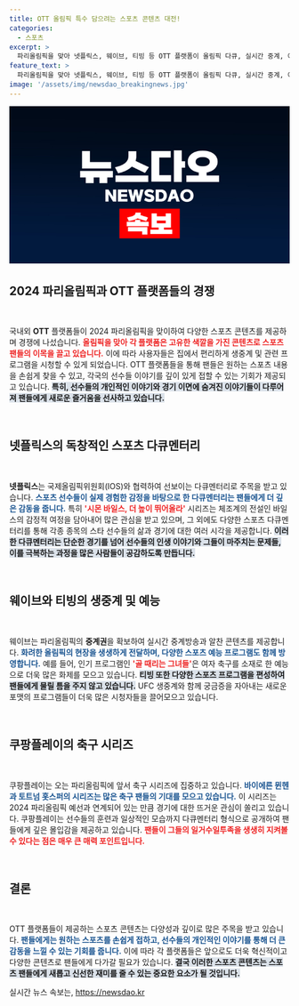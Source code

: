 ```yaml
---
title: OTT 올림픽 특수 담으려는 스포츠 콘텐츠 대전!
categories:
  - 스포츠
excerpt: >
  파리올림픽을 맞아 넷플릭스, 웨이브, 티빙 등 OTT 플랫폼이 올림픽 다큐, 실시간 중계, 예능 콘텐츠로 풍성한 스포츠 볼거리를 제공한다. 체조 스타 시몬 바일스의 다큐도 눈길을 끈다! 클릭하고 자세한 내용을 알아보세요!
feature_text: >
  파리올림픽을 맞아 넷플릭스, 웨이브, 티빙 등 OTT 플랫폼이 올림픽 다큐, 실시간 중계, 예능 콘텐츠로 풍성한 스포츠 볼거리를 제공한다. 체조 스타 시몬 바일스의 다큐도 눈길을 끈다! 클릭하고 자세한 내용을 알아보세요!
image: '/assets/img/newsdao_breakingnews.jpg'
---
```


<p><img src="/assets/img/newsdao_breakingnews.jpg" alt="cryptoinkorea 속보" /></p>

<h2 data-ke-size="size26">2024 파리올림픽과 OTT 플랫폼들의 경쟁</h2>

<p data-ke-size="size16">&nbsp;</p>

<p>국내외 <b>OTT</b> 플랫폼들이 2024 파리올림픽을 맞이하여 다양한 스포츠 콘텐츠를 제공하며 경쟁에 나섰습니다. <b><span style="color: #ee2323;">올림픽을 맞아 각 플랫폼은 고유한 색깔을 가진 콘텐츠로 스포츠 팬들의 이목을 끌고 있습니다.</span></b> 이에 따라 사용자들은 집에서 편리하게 생중계 및 관련 프로그램을 시청할 수 있게 되었습니다. OTT 플랫폼들을 통해 팬들은 원하는 스포츠 내용을 손쉽게 찾을 수 있고, 각국의 선수들 이야기를 깊이 있게 접할 수 있는 기회가 제공되고 있습니다. <b><span style="background-color: #21538527;">특히, 선수들의 개인적인 이야기와 경기 이면에 숨겨진 이야기들이 다루어져 팬들에게 새로운 즐거움을 선사하고 있습니다.</span></b></p>

<p data-ke-size="size16">&nbsp;</p>

<h2 data-ke-size="size26">넷플릭스의 독창적인 스포츠 다큐멘터리</h2>

<p data-ke-size="size16">&nbsp;</p>

<p><b>넷플릭스</b>는 국제올림픽위원회(IOS)와 협력하여 선보이는 다큐멘터리로 주목을 받고 있습니다. <b><span style="color: #1a5490;">스포츠 선수들이 실제 경험한 감정을 바탕으로 한 다큐멘터리는 팬들에게 더 깊은 감동을 줍니다.</span></b> 특히 <b><span style="color: #ee2323;">'시몬 바일스, 더 높이 뛰어올라'</span></b> 시리즈는 체조계의 전설인 바일스의 감정적 여정을 담아내어 많은 관심을 받고 있으며, 그 외에도 다양한 스포츠 다큐멘터리를 통해 각종 종목의 스타 선수들의 삶과 경기에 대한 여러 시각을 제공합니다. <b><span style="background-color: #21538527;">이러한 다큐멘터리는 단순한 경기를 넘어 선수들의 인생 이야기와 그들이 마주치는 문제들, 이를 극복하는 과정을 많은 사람들이 공감하도록 만듭니다.</span></b></p>

<p data-ke-size="size16">&nbsp;</p>

<h2 data-ke-size="size26">웨이브와 티빙의 생중계 및 예능</h2>

<p data-ke-size="size16">&nbsp;</p>

<p>웨이브는 파리올림픽의 <b>중계권</b>을 확보하여 실시간 중계방송과 알찬 콘텐츠를 제공합니다. <b><span style="color: #1a5490;">화려한 올림픽의 현장을 생생하게 전달하며, 다양한 스포츠 예능 프로그램도 함께 방영합니다.</span></b> 예를 들어, 인기 프로그램인 <b><span style="color: #ee2323;">'골 때리는 그녀들'</span></b>은 여자 축구를 소재로 한 예능으로 더욱 많은 화제를 모으고 있습니다. <b><span style="background-color: #21538527;">티빙 또한 다양한 스포츠 프로그램을 편성하여 팬들에게 물릴 틈을 주지 않고 있습니다.</span></b> UFC 생중계와 함께 궁금증을 자아내는 새로운 포맷의 프로그램들이 더욱 많은 시청자들을 끌어모으고 있습니다.</p>

<p data-ke-size="size16">&nbsp;</p>

<h2 data-ke-size="size26">쿠팡플레이의 축구 시리즈</h2>

<p data-ke-size="size16">&nbsp;</p>

<p>쿠팡플레이는 오는 파리올림픽에 앞서 축구 시리즈에 집중하고 있습니다. <b><span style="color: #1a5490;">바이에른 뮌헨과 토트넘 홋스퍼의 시리즈는 많은 축구 팬들의 기대를 모으고 있습니다.</span></b> 이 시리즈는 2024 파리올림픽 예선과 연계되어 있는 만큼 경기에 대한 뜨거운 관심이 쏠리고 있습니다. 쿠팡플레이는 선수들의 훈련과 일상적인 모습까지 다큐멘터리 형식으로 공개하여 팬들에게 깊은 몰입감을 제공하고 있습니다. <b><span style="color: #ee2323;">팬들이 그들의 일거수일투족을 생생히 지켜볼 수 있다는 점은 매우 큰 매력 포인트입니다.</span></b></p>

<p data-ke-size="size16">&nbsp;</p>

<h2 data-ke-size="size26">결론</h2>

<p data-ke-size="size16">&nbsp;</p>

<p>OTT 플랫폼들이 제공하는 스포츠 콘텐츠는 다양성과 깊이로 많은 주목을 받고 있습니다. <b><span style="color: #1a5490;">팬들에게는 원하는 스포츠를 손쉽게 접하고, 선수들의 개인적인 이야기를 통해 더 큰 감동을 느낄 수 있는 기회를 줍니다.</span></b> 이에 따라 각 플랫폼들은 앞으로도 더욱 혁신적이고 다양한 콘텐츠로 팬들에게 다가갈 필요가 있습니다. <b><span style="background-color: #21538527;">결국 이러한 스포츠 콘텐츠는 스포츠 팬들에게 새롭고 신선한 재미를 줄 수 있는 중요한 요소가 될 것입니다.</span></b></p>
실시간 뉴스 속보는, <a href="https://newsdao.kr" rel="dofollow">https://newsdao.kr</a>


